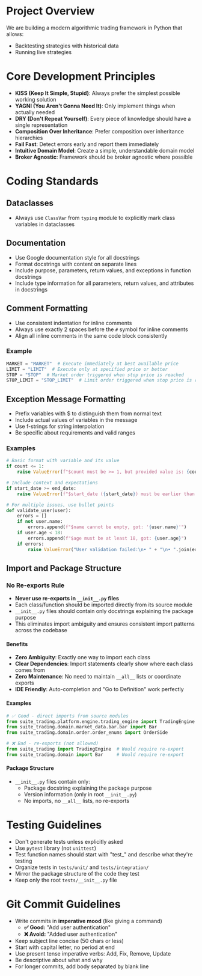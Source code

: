 # Project Overview

We are building a modern algorithmic trading framework in Python that allows:
- Backtesting strategies with historical data
- Running live strategies

# Core Development Principles

- **KISS (Keep It Simple, Stupid)**: Always prefer the simplest possible working solution
- **YAGNI (You Aren't Gonna Need It)**: Only implement things when actually needed
- **DRY (Don't Repeat Yourself)**: Every piece of knowledge should have a single representation
- **Composition Over Inheritance**: Prefer composition over inheritance hierarchies
- **Fail Fast**: Detect errors early and report them immediately
- **Intuitive Domain Model**: Create a simple, understandable domain model
- **Broker Agnostic**: Framework should be broker agnostic where possible

# Coding Standards

## Dataclasses

- Always use `ClassVar` from `typing` module to explicitly mark class variables in dataclasses

## Documentation

- Use Google documentation style for all docstrings
- Format docstrings with content on separate lines
- Include purpose, parameters, return values, and exceptions in function docstrings
- Include type information for all parameters, return values, and attributes in docstrings

## Comment Formatting

- Use consistent indentation for inline comments
- Always use exactly 2 spaces before the `#` symbol for inline comments
- Align all inline comments in the same code block consistently

### Example

```python
MARKET = "MARKET"  # Execute immediately at best available price
LIMIT = "LIMIT"  # Execute only at specified price or better
STOP = "STOP"  # Market order triggered when stop price is reached
STOP_LIMIT = "STOP_LIMIT"  # Limit order triggered when stop price is reached
```

## Exception Message Formatting

- Prefix variables with $ to distinguish them from normal text
- Include actual values of variables in the message
- Use f-strings for string interpolation
- Be specific about requirements and valid ranges

### Examples

```python
# Basic format with variable and its value
if count <= 1:
    raise ValueError(f"$count must be >= 1, but provided value is: {count}")

# Include context and expectations
if start_date >= end_date:
    raise ValueError(f"$start_date ({start_date}) must be earlier than $end_date ({end_date})")

# For multiple issues, use bullet points
def validate_user(user):
    errors = []
    if not user.name:
        errors.append(f"$name cannot be empty, got: '{user.name}'")
    if user.age < 18:
        errors.append(f"$age must be at least 18, got: {user.age}")
    if errors:
        raise ValueError("User validation failed:\n• " + "\n• ".join(errors))
```

## Import and Package Structure

### No Re-exports Rule

- **Never use re-exports in `__init__.py` files**
- Each class/function should be imported directly from its source module
- `__init__.py` files should contain only docstrings explaining the package purpose
- This eliminates import ambiguity and ensures consistent import patterns across the codebase

#### Benefits
- **Zero Ambiguity**: Exactly one way to import each class
- **Clear Dependencies**: Import statements clearly show where each class comes from
- **Zero Maintenance**: No need to maintain `__all__` lists or coordinate exports
- **IDE Friendly**: Auto-completion and "Go to Definition" work perfectly


#### Examples

```python
# ✅ Good - direct imports from source modules
from suite_trading.platform.engine.trading_engine import TradingEngine
from suite_trading.domain.market_data.bar.bar import Bar
from suite_trading.domain.order.order_enums import OrderSide

# ❌ Bad - re-exports (not allowed)
from suite_trading import TradingEngine  # Would require re-export
from suite_trading.domain import Bar     # Would require re-export
```

#### Package Structure
- `__init__.py` files contain only:
  - Package docstring explaining the package purpose
  - Version information (only in root `__init__.py`)
  - No imports, no `__all__` lists, no re-exports

# Testing Guidelines

- Don't generate tests unless explicitly asked
- Use `pytest` library (not `unittest`)
- Test function names should start with "test_" and describe what they're testing
- Organize tests in `tests/unit/` and `tests/integration/`
- Mirror the package structure of the code they test
- Keep only the root `tests/__init__.py` file

# Git Commit Guidelines

- Write commits in **imperative mood** (like giving a command)
  - **✅ Good:** "Add user authentication"
  - **❌ Avoid:** "Added user authentication"
- Keep subject line concise (50 chars or less)
- Start with capital letter, no period at end
- Use present tense imperative verbs: Add, Fix, Remove, Update
- Be descriptive about what and why
- For longer commits, add body separated by blank line
